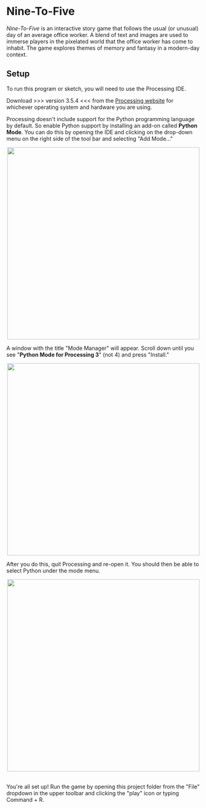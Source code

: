 # Nine-To-Five
*Nine-To-Five* is an interactive story game that follows the usual (or unusual) day of an average office worker. A blend of text and images are used to immerse players in the pixelated world that the office worker has come to inhabit. The game explores themes of memory and fantasy in a modern-day context.

## Setup
To run this program or sketch, you will need to use the Processing IDE.

Download >>> version 3.5.4 <<< from the [Processing website](https://processing.org/releases) for whichever operating system and hardware you are using.

Processing doesn't include support for the Python programming language by default. So enable Python support by installing an add-on called **Python Mode**. You can do this by opening the IDE and clicking on the drop-down menu on the right side of the tool bar and selecting "Add Mode..."

<p align="center">
  <img src="" width=500 /><br />
</p>

A window with the title "Mode Manager" will appear. Scroll down until you see "**Python Mode for Processing 3**" (not 4) and press "Install."

<p align="center">
  <img src="" width=500 /><br />
</p>

After you do this, quit Processing and re-open it. You should then be able to select Python under the mode menu.

<p align="center">
  <img src="" width=500 /><br />
  <br />
</p>

You're all set up! Run the game by opening this project folder from the "File" dropdown in the upper toolbar and clicking the "play" icon or typing Command + R.
